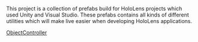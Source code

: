 This project is a collection of prefabs build for HoloLens projects which used Unity and Visual Studio. These prefabs contains all kinds of different utilities which will make live easier when developing HoloLens applications.

[ObjectController](https://github.com/ameijers/HoloLens-Unity-Utilities/wiki/Object-Controller)
